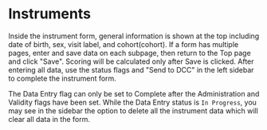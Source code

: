 # Instruments

Inside the instrument form, general information is shown at the top including date of birth, sex, visit label, and cohort(cohort).
If a form has multiple pages, enter and save data on each subpage, then return to the Top page and click "Save".  Scoring will be calculated only after Save is clicked.  After entering all data, use the status flags and "Send to DCC" in the left sidebar to complete the instrument form. 

The Data Entry flag can only be set to Complete after the Administration and Validity flags have been set.
While the Data Entry status is `In Progress`, you may see in the sidebar the option to delete all the instrument data which will clear all data in the form. 
